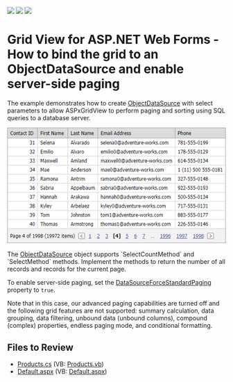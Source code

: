 <!-- default badges list -->
![](https://img.shields.io/endpoint?url=https://codecentral.devexpress.com/api/v1/VersionRange/128537859/13.1.4%2B)
[![](https://img.shields.io/badge/Open_in_DevExpress_Support_Center-FF7200?style=flat-square&logo=DevExpress&logoColor=white)](https://supportcenter.devexpress.com/ticket/details/E2672)
[![](https://img.shields.io/badge/📖_How_to_use_DevExpress_Examples-e9f6fc?style=flat-square)](https://docs.devexpress.com/GeneralInformation/403183)
<!-- default badges end -->

# Grid View for ASP.NET Web Forms - How to bind the grid to an ObjectDataSource and enable server-side paging

The example demonstrates how to create [ObjectDataSource](https://learn.microsoft.com/en-us/previous-versions/57hkzhy5(v=vs.140)) with select parameters to allow ASPxGridView to perform paging and sorting using SQL queries to a database server.

![Grid](grid.png)

The [ObjectDataSource](https://learn.microsoft.com/en-us/previous-versions/57hkzhy5(v=vs.140)) object supports `SelectCountMethod` and `SelectMethod` methods. Implement the methods to return the number of all records and records for the current page.

To enable server-side paging, set the [DataSourceForceStandardPaging](https://docs.devexpress.com/AspNet/DevExpress.Web.ASPxGridBase.DataSourceForceStandardPaging) property to `true`.

Note that in this case, our advanced paging capabilities are turned off and the following grid features are not supported: summary calculation, data grouping, data filtering, unbound data (unbound columns), compound (complex) properties, endless paging mode, and conditional formatting.

## Files to Review

* [Products.cs](./CS/WebSite/App_Code/Products.cs) (VB: [Products.vb](./VB/WebSite/App_Code/Products.vb))
* [Default.aspx](./CS/WebSite/Default.aspx) (VB: [Default.aspx](./VB/WebSite/Default.aspx))
